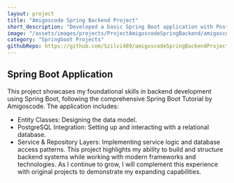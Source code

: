 ```yaml
---
layout: project
title: "Amigoscode Spring Backend Project"
short_description: "Developed a basic Spring Boot application with PostgreSQL integration, showcasing backend concepts such as entity modeling, service logic, and repository patterns."
image: "/assets/images/projects/ProjectAmigoscodeSpringBackend/amigoscode.jpeg"
category: "Springboot Projects"
githubRepo: https://github.com/Szilvi489/amigoscodeSpringBackendProject
---
```


## Spring Boot Application
This project showcases my foundational skills in backend development using Spring Boot, following the comprehensive Spring Boot Tutorial by Amigoscode. The application includes:

- Entity Classes: Designing the data model.
- PostgreSQL Integration: Setting up and interacting with a relational database.
- Service & Repository Layers: Implementing service logic and database access patterns.
This project highlights my ability to build and structure backend systems while working with modern frameworks and technologies. As I continue to grow, I will complement this experience with original projects to demonstrate my expanding capabilities.

